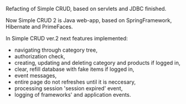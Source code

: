 Refacting of Simple CRUD, based on servlets and JDBC finished.

Now Simple CRUD 2 is Java web-app, based on SpringFramework, Hibernate and PrimeFaces. 


In Simple CRUD ver.2 next features implemented:
- navigating through category tree,
- authorization check,
- creating, updating and deleting category and products if logged in,
- clear, refill database with fake items if logged in,
- event messages,
- entire page do not refreshes until it is neccesary,
- processing session 'session expired' event,
- logging of frameworks' and application events.




